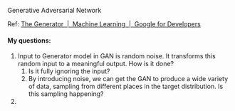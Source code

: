 Generative Adversarial Network

Ref: [The Generator  |  Machine Learning  |  Google for Developers](https://developers.google.com/machine-learning/gan/generator)

#### My questions:
1. Input to Generator model in GAN is random noise. It transforms this random input to a meaningful output. How is it done?
	1. Is it fully ignoring the input?
	2. By introducing noise, we can get the GAN to produce a wide variety of data, sampling from different places in the target distribution. Is this sampling happening? 
2.  